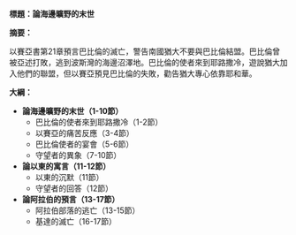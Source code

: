**標題：論海邊曠野的末世**

**摘要：**

以賽亞書第21章預言巴比倫的滅亡，警告南國猶大不要與巴比倫結盟。巴比倫曾被亞述打敗，逃到波斯灣的海邊沼澤地。巴比倫的使者來到耶路撒冷，遊說猶大加入他們的聯盟，但以賽亞預見巴比倫的失敗，勸告猶大專心依靠耶和華。

**大綱：**

* **論海邊曠野的末世（1-10節）**
    * 巴比倫的使者來到耶路撒冷（1-2節）
    * 以賽亞的痛苦反應（3-4節）
    * 巴比倫使者的宴會（5-6節）
    * 守望者的異象（7-10節）
* **論以東的寓言（11-12節）**
    * 以東的沉默（11節）
    * 守望者的回答（12節）
* **論阿拉伯的預言（13-17節）**
    * 阿拉伯部落的逃亡（13-15節）
    * 基達的滅亡（16-17節）